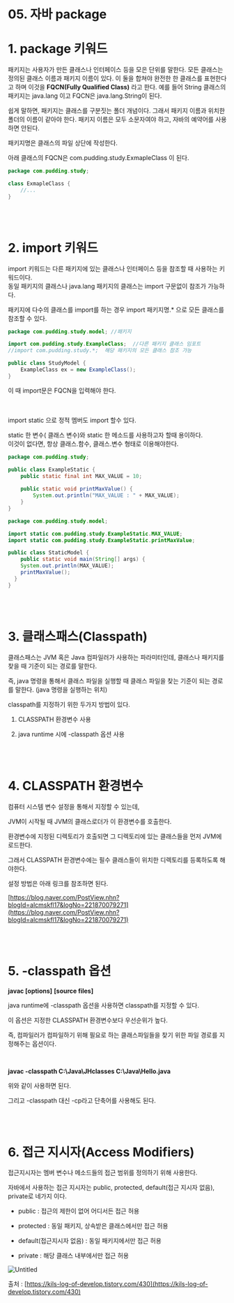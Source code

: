 # 05. 자바 package

# 1. package 키워드

패키지는 사용자가 만든 클래스나 인터페이스 등을 모은 단위를 말한다. 모든 클래스는 정의된 클래스 이름과 패키지 이름이 있다. 이 둘을 합쳐야 완전한 한 클래스를 표현한다고 하며 이것을 **FQCN(Fully Qualified Class)** 라고 한다. 예를 들어 String 클래스의 패키지는 java.lang 이고 FQCN은 java.lang.String이 된다.

쉽게 말하면, 패키지는 클래스를 구분짓는 폴더 개념이다. 
그래서 패키지 이름과 위치한 폴더의 이름이 같아야 한다. 
패키지 이름은 모두 소문자여야 하고, 자바의 예약어를 사용하면 안된다.

패키지명은 클래스의 파일 상단에 작성한다.

아래 클래스의 FQCN은 com.pudding.study.ExmapleClass 이 된다.

```java
package com.pudding.study;

class ExmapleClass {
	//...
}
```

  

<br/><br/>

# 2. import 키워드

import 키워드는 다른 패키지에 있는 클래스나 인터페이스 등을 참조할 때 사용하는 키워드이다.  
동일 패키지의 클래스나 java.lang 패키지의 클래스는 import 구문없이 참조가 가능하다.

패키지에 다수의 클래스를 import를 하는 경우 import 패키지명.* 으로 모든 클래스를 참조할 수 있다.

```java
package com.pudding.study.model; //패키지

import com.pudding.study.ExampleClass;  //다른 패키지 클래스 임포트
//import com.pudding.study.*;  해당 패키지의 모든 클래스 참조 가능

public class StudyModel {
	ExampleClass ex = new ExampleClass();
}
```

이 때 import문은 FQCN을 입력해야 한다.
  
<br/><br/>
import static 으로 정적 멤버도 import 할수 있다.

static 한 변수( 클래스 변수)와 static 한 메소드를 사용하고자 할때 용이하다.  
이것이 없다면, 항상 클래스.함수, 클래스.변수 형태로 이용해야한다.

```java
package com.pudding.study;

public class ExampleStatic {
	public static final int MAX_VALUE = 10;
	
	public static void printMaxValue() {
		System.out.println("MAX_VALUE : " + MAX_VALUE);
	}
}
```

```java
package com.pudding.study.model;

import static com.pudding.study.ExampleStatic.MAX_VALUE;
import static com.pudding.study.ExampleStatic.printMaxValue;

public class StaticModel {
	public static void main(String[] args) {
    System.out.println(MAX_VALUE);
    printMaxValue();
  }
}
```

  

<br/><br/>

# 3. 클래스패스(Classpath)

클래스패스는 JVM 혹은 Java 컴파일러가 사용하는 파라미터인데, 클래스나 패키지를 찾을 때 기준이 되는 경로를 말한다.

즉, java 명령을 통해서 클래스 파일을 실행할 때 클래스 파일을 찾는 기준이 되는 경로를 말한다. (java 명령을 실행하는 위치)

classpath를 지정하기 위한 두가지 방법이 있다.

1) CLASSPATH 환경변수 사용

2) java runtime 시에 -classpath 옵션 사용

  

<br/><br/>

# 4. CLASSPATH 환경변수

컴퓨터 시스템 변수 설정을 통해서 지정할 수 있는데,

JVM이 시작될 때 JVM의 클래스로더가 이 환경변수를 호출한다.

환경변수에 지정된 디렉토리가 호출되면 그 디렉토리에 있는 클래스들을 먼저 JVM에 로드한다. 

그래서 CLASSPATH 환경변수에는 필수 클래스들이 위치한 디렉토리를 등록하도록 해야한다.

설정 방법은 아래 링크를 참조하면 된다.

[https://blog.naver.com/PostView.nhn?blogId=alcmskfl17&logNo=221870079271](https://blog.naver.com/PostView.nhn?blogId=alcmskfl17&logNo=221870079271)

  

<br/><br/>

# 5. -classpath 옵션

**javac [options]** **[source files]**

java runtime에 -classpath 옵션을 사용하면 classpath를 지정할 수 있다.

이 옵션은 지정한 CLASSPATH 환경변수보다 우선순위가 높다.

즉, 컴파일러가 컴파일하기 위해 필요로 하는 클래스파일들을 찾기 위한 파일 경로를 지정해주는 옵션이다.

<br/>

**javac -classpath C:\Java\JHclasses C:\Java\Hello.java**

위와 같이 사용하면 된다.

그리고 -classpath 대신 -cp라고 단축어를 사용해도 된다.

  

<br/><br/>

# 6. 접근 지시자(Access Modifiers)

접근지시자는 멤버 변수나 메소드들의 접근 범위를 정의하기 위해 사용한다.

자바에서 사용하는 접근 지시자는 public, protected, default(접근 지시자 없음), private로 네가지 이다.

- public : 접근의 제한이 없어 어디서든 접근 허용

- protected : 동일 패키지, 상속받은 클래스에서만 접근 허용

- default(접근지시자 없음) : 동일 패키지에서만 접근 허용

- private : 해당 클래스 내부에서만 접근 허용

![Untitled](https://user-images.githubusercontent.com/60915285/135072732-5f151dec-291f-4f0f-afc4-883a7054c44a.png)

출처 : [https://kils-log-of-develop.tistory.com/430](https://kils-log-of-develop.tistory.com/430)
